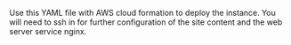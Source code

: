 Use this YAML file with AWS cloud formation to deploy the instance. You will need to ssh in for further configuration of the site content and the web server service nginx.
